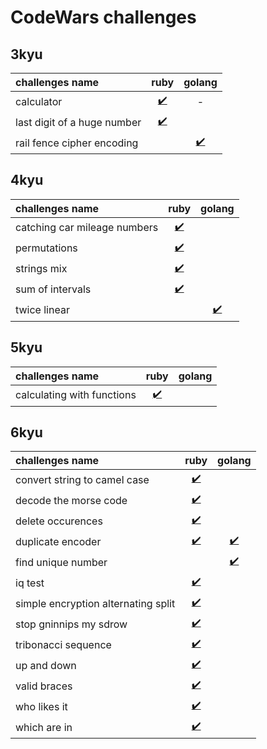 # CodeWars challenges

## 3kyu
| **challenges name**                 |  ruby                                               | golang                                               |
| :---------------------------------- | :-------------------------------------------------: | :--------------------------------------------------: |
| calculator                          | [✔️]("./ruby/3kyu/calculator.rb")                    | -                                                  |
| last digit of a huge number         | [✔️]("./ruby/3kyu/last_digit_of_a_huge_number.rb")  | []()                                                 |
| rail fence cipher encoding          | []()                                                | [✔️]("./golang/3kyu/rail_fence_cipher_encoding.go") |

## 4kyu
| **challenges name**                 |  ruby                                                | golang                                | 
| :---------------------------------- | :--------------------------------------------------: | :-----------------------------------: |
| catching car mileage numbers        | [✔️]("./ruby/4kyu/catching_car_mileage_numbers.rb")  | []()                                  |
| permutations                        | [✔️]("./ruby/4kyu/permutations.rb")                  | []()                                  |
| strings mix                         | [✔️]("./ruby/4kyu/strings_mix.rb")                   | []()                                  |
| sum of intervals                    | [✔️]("./ruby/4kyu/sum_of_intervals.rb")              | []()                                  |
| twice linear                        | []()                                                 | [✔️]("./golang/4kyu/twice_linear.go") |

## 5kyu
| **challenges name**                 |  ruby                                                      | golang                                      |
| :---------------------------------- | :--------------------------------------------------------: | :-----------------------------------------: |
| calculating with functions          | [✔️]("./ruby/5kyu/calculating_with_functions.rb")          | []()                                        |

## 6kyu
| **challenges name**                 |  ruby                                                      | golang                                      |
| :---------------------------------- | :--------------------------------------------------------: | :-----------------------------------------: |
| convert string to camel case        | [✔️]("./ruby/6kyu/convert_string_to_camel_case.rb")        | []()                                        |
| decode the morse code               | [✔️]("./ruby/6kyu/decode_the_morse_code.rb")               | []()                                        |
| delete occurences                   | [✔️]("./ruby/6kyu/delete_occurences.rb")                   | []()                                        |
| duplicate encoder                   | [✔️]("./ruby/6kyu/duplicate_encoder.rb")                   | [✔️]("./golang/6kyu/duplicate_encoder.go")  |
| find unique number                  | []()                                                       | [✔️]("./golang/6kyu/find_unique_number.go") |
| iq test                             | [✔️]("./ruby/6kyu/iq_test.rb")                             | []()                                        |
| simple encryption alternating split | [✔️]("./ruby/6kyu/simple_encryption_alternating_split.rb") | []()                                        |
| stop gninnips my sdrow              | [✔️]("./ruby/6kyu/stop_gninnips_my_sdrow.rb")              | []()                                        |
| tribonacci sequence                 | [✔️]("./ruby/6kyu/tribonacci_sequence.rb")                 | []()                                        |
| up and down                         | [✔️]("./ruby/6kyu/up_and_down.rb")                         | []()                                        |
| valid braces                        | [✔️]("./ruby/6kyu/valid_braces.rb")                        | []()                                        |
| who likes it                        | [✔️]("./ruby/6kyu/who_likes_it.rb")                        | []()                                        |
| which are in                        | [✔️]("./ruby/6kyu/which_are_in.rb")                        | []()                                        |
